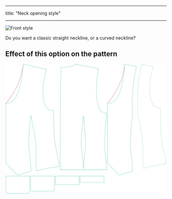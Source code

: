 ***

title: "Neck opening style"

***

![Front style](frontstyle.svg)

Do you want a classic straight neckline, or a curved neckline?

## Effect of this option on the pattern

![This image shows the effect of this option by superimposing several variants that have a different value for this option](wahid_frontstyle_sample.svg "Effect of this option on the pattern")
